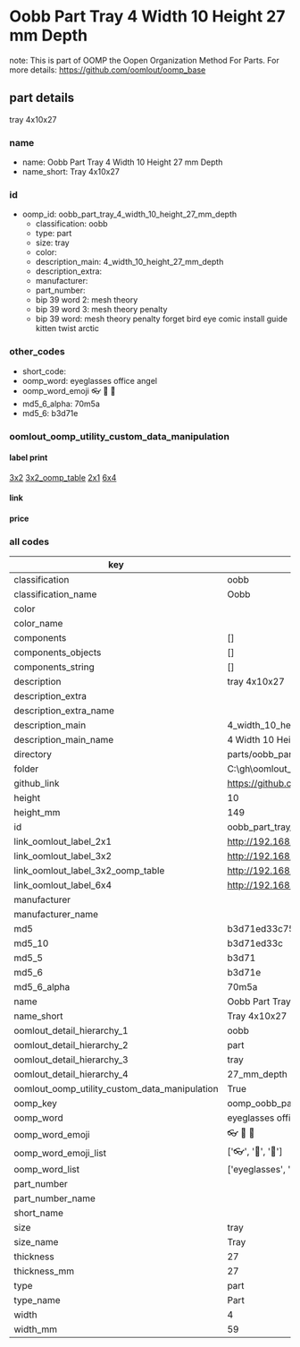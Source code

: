 # Oobb Part Tray 4 Width 10 Height 27 mm Depth  

note: This is part of OOMP the Oopen Organization Method For Parts. For more details: https://github.com/oomlout/oomp_base

##  part details
  



tray 4x10x27



### name
* name: Oobb Part Tray 4 Width 10 Height 27 mm Depth
* name_short: Tray 4x10x27 
### id
* oomp_id: oobb_part_tray_4_width_10_height_27_mm_depth
  * classification: oobb
  * type: part
  * size: tray
  * color: 
  * description_main: 4_width_10_height_27_mm_depth
  * description_extra: 
  * manufacturer: 
  * part_number: 
  * bip 39 word 2: mesh theory
  * bip 39 word 3: mesh theory penalty
  * bip 39 word: mesh theory penalty forget bird eye comic install guide kitten twist arctic

### other_codes
* short_code: 
* oomp_word: eyeglasses office angel
* oomp_word_emoji :eyeglasses: :office: :angel:
* md5_6_alpha: 70m5a
* md5_6: b3d71e






### oomlout_oomp_utility_custom_data_manipulation
#### label print
[3x2](http://192.168.1.245:1112/?label=oomp%2070m5a)
[3x2_oomp_table](http://192.168.1.108:1112/?label=oomp%2070m5a)
[2x1](http://192.168.1.242:1112/?label=oomp%2070m5a)
[6x4](http://192.168.1.55:1112/?label=oomp%2070m5a)    

#### link

                              

#### price







### all codes 
| key | value |  
| --- | --- |  
| classification | oobb |  
| classification_name | Oobb |  
| color |  |  
| color_name |  |  
| components | [] |  
| components_objects | [] |  
| components_string | [] |  
| description | tray 4x10x27 |  
| description_extra |  |  
| description_extra_name |  |  
| description_main | 4_width_10_height_27_mm_depth |  
| description_main_name | 4 Width 10 Height 27 mm Depth |  
| directory | parts/oobb_part_tray_4_width_10_height_27_mm_depth |  
| folder | C:\gh\oomlout_oobb_version_4_generated_parts\parts\oobb_part_tray_4_width_10_height_27_mm_depth |  
| github_link | https://github.com/oomlout/oomlout_oomp_part_src/tree/main/parts/oobb_part_tray_4_width_10_height_27_mm_depth |  
| height | 10 |  
| height_mm | 149 |  
| id | oobb_part_tray_4_width_10_height_27_mm_depth |  
| link_oomlout_label_2x1 | http://192.168.1.242:1112/?label=oomp%2070m5a |  
| link_oomlout_label_3x2 | http://192.168.1.245:1112/?label=oomp%2070m5a |  
| link_oomlout_label_3x2_oomp_table | http://192.168.1.108:1112/?label=oomp%2070m5a |  
| link_oomlout_label_6x4 | http://192.168.1.55:1112/?label=oomp%2070m5a |  
| manufacturer |  |  
| manufacturer_name |  |  
| md5 | b3d71ed33c7565c9448b45b54538145e |  
| md5_10 | b3d71ed33c |  
| md5_5 | b3d71 |  
| md5_6 | b3d71e |  
| md5_6_alpha | 70m5a |  
| name | Oobb Part Tray 4 Width 10 Height 27 mm Depth |  
| name_short | Tray 4x10x27  |  
| oomlout_detail_hierarchy_1 | oobb |  
| oomlout_detail_hierarchy_2 | part |  
| oomlout_detail_hierarchy_3 | tray |  
| oomlout_detail_hierarchy_4 | 27_mm_depth |  
| oomlout_oomp_utility_custom_data_manipulation | True |  
| oomp_key | oomp_oobb_part_tray_4_width_10_height_27_mm_depth |  
| oomp_word | eyeglasses office angel |  
| oomp_word_emoji | :eyeglasses: :office: :angel: |  
| oomp_word_emoji_list | [':eyeglasses:', ':office:', ':angel:'] |  
| oomp_word_list | ['eyeglasses', 'office', 'angel'] |  
| part_number |  |  
| part_number_name |  |  
| short_name |  |  
| size | tray |  
| size_name | Tray |  
| thickness | 27 |  
| thickness_mm | 27 |  
| type | part |  
| type_name | Part |  
| width | 4 |  
| width_mm | 59 |  
